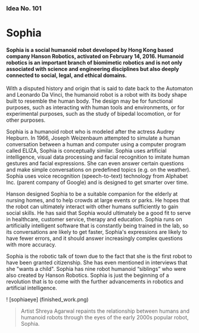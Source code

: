 ### Idea No. 101
# Sophia

#### Sophia is a social humanoid robot developed by Hong Kong based company Hanson Robotics, activated on February 14, 2016. Humanoid robotics is an important branch of biomimetic robotics and is not only associated with science and engineering disciplines but also deeply connected to social, legal, and ethical domains.

With a disputed history and origin that is said to date back to the Automaton and Leonardo Da Vinci, the humanoid robot is a robot with its body shape built to resemble the human body. The design may be for functional purposes, such as interacting with human tools and environments, or for experimental purposes, such as the study of bipedal locomotion, or for other purposes.

 Sophia is a humanoid robot who is modeled after the actress Audrey Hepburn.  In 1966, Joseph Weizenbaum attempted to simulate a human conversation between a human and computer using a computer program called ELIZA, Sophia is conceptually similar. Sophia uses artificial intelligence, visual data processing and facial recognition to imitate human gestures and facial expressions. She can even answer certain questions and make simple conversations on predefined topics (e.g. on the weather). Sophia uses voice recognition (speech-to-text) technology from Alphabet Inc. (parent company of Google) and is designed to get smarter over time.

Hanson designed Sophia to be a suitable companion for the elderly at nursing homes, and to help crowds at large events or parks. He hopes that the robot can ultimately interact with other humans sufficiently to gain social skills. He has said that Sophia would ultimately be a good fit to serve in healthcare, customer service, therapy and education. Sophia runs on artificially intelligent software that is constantly being trained in the lab, so its conversations are likely to get faster, Sophia's expressions are likely to have fewer errors, and it should answer increasingly complex questions with more accuracy.

Sophia is the robotic talk of town due to the fact that she is the first robot to have been granted citizenship. She has even mentioned in interviews that she "wants a child". Sophia has nine robot humanoid “siblings” who were also created by Hanson Robotics. Sophia is just the beginning of a revolution that is to come with the further advancements in robotics and artificial intelligence.

! [sophiaeye] (finished_work.png)
> Artist Shreya Agarwal repaints the relationship between humans and humanoid robots through the eyes of the early 2000s popular robot, Sophia.
